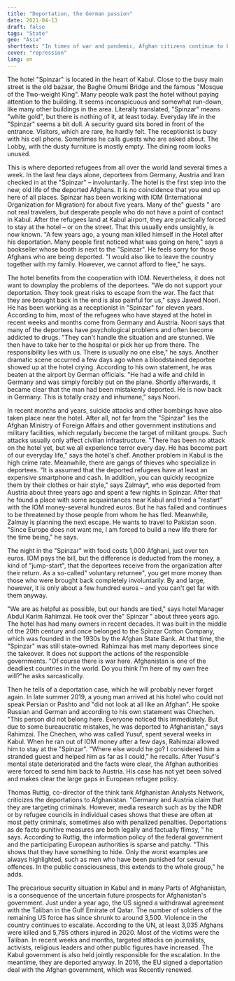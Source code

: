 ```yaml
---
title: "Deportation, the German passion"
date: 2021-04-13
draft: false
tags: "State"
geo: "Asia"
shorttext: "In times of war and pandemic, Afghan citizens continue to be deported to their homeland. With nothing in a hotel in Kabul."
cover: "repression"
lang: en
---
```


The hotel "Spinzar" is located in the heart of Kabul. Close to the busy main street is the old bazaar, the Baghe Omumi Bridge and the famous "Mosque of the Two-weight King". Many people walk past the hotel without paying attention to the building. It seems inconspicuous and somewhat run-down, like many other buildings in the area. Literally translated, "Spinzar" means "white gold", but there is nothing of it, at least today. Everyday life in the "Spinzar" seems a bit dull. A security guard sits bored in front of the entrance. Visitors, which are rare, he hardly felt. The receptionist is busy with his cell phone. Sometimes he calls guests who are asked about. The Lobby, with the dusty furniture is mostly empty. The dining room looks unused.

This is where deported refugees from all over the world land several times a week. In the last few days alone, deportees from Germany, Austria and Iran checked in at the "Spinzar" – involuntarily. The hotel is the first step into the new, old life of the deported Afghans. It is no coincidence that you end up here of all places. Spinzar has been working with IOM (International Organization for Migration) for about five years. Many of the" guests " are not real travelers, but desperate people who do not have a point of contact in Kabul. After the refugees land at Kabul airport, they are practically forced to stay at the hotel – or on the street. That this usually ends unsightly, is now known. "A few years ago, a young man killed himself in the Hotel after his deportation. Many people first noticed what was going on here," says a bookseller whose booth is next to the "Spinzar". He feels sorry for those Afghans who are being deported. "I would also like to leave the country together with my family. However, we cannot afford to flee," he says.

The hotel benefits from the cooperation with IOM. Nevertheless, it does not want to downplay the problems of the deportees. "We do not support your deportation. They took great risks to escape from the war. The fact that they are brought back in the end is also painful for us," says Jawed Noori. He has been working as a receptionist in "Spinzar" for eleven years. According to him, most of the refugees who have stayed at the hotel in recent weeks and months come from Germany and Austria. Noori says that many of the deportees have psychological problems and often become addicted to drugs. "They can't handle the situation and are stunned. We then have to take her to the hospital or pick her up from there. The responsibility lies with us. There is usually no one else," he says. Another dramatic scene occurred a few days ago when a bloodstained deportee showed up at the hotel crying. According to his own statement, he was beaten at the airport by German officials. "He had a wife and child in Germany and was simply forcibly put on the plane. Shortly afterwards, it became clear that the man had been mistakenly deported. He is now back in Germany. This is totally crazy and inhumane," says Noori.

In recent months and years, suicide attacks and other bombings have also taken place near the hotel. After all, not far from the "Spinzar" lies the Afghan Ministry of Foreign Affairs and other government institutions and military facilities, which regularly become the target of militant groups. Such attacks usually only affect civilian infrastructure. "There has been no attack on the hotel yet, but we all experience terror every day. He has become part of our everyday life," says the hotel's chef. Another problem in Kabul is the high crime rate. Meanwhile, there are gangs of thieves who specialize in deportees. "It is assumed that the deported refugees have at least an expensive smartphone and cash. In addition, you can quickly recognize them by their clothes or hair style," says Zalmay*, who was deported from Austria about three years ago and spent a few nights in Spinzar. After that he found a place with some acquaintances near Kabul and tried a "restart" with the IOM money-several hundred euros. But he has failed and continues to be threatened by those people from whom he has fled. Meanwhile, Zalmay is planning the next escape. He wants to travel to Pakistan soon. "Since Europe does not want me, I am forced to build a new life there for the time being," he says.

The night in the "Spinzar" with food costs 1,000 Afghani, just over ten euros. IOM pays the bill, but the difference is deducted from the money, a kind of "jump-start", that the deportees receive from the organization after their return. As a so-called" voluntary returnee", you get more money than those who were brought back completely involuntarily. By and large, however, it is only about a few hundred euros – and you can't get far with them anyway.

"We are as helpful as possible, but our hands are tied," says hotel Manager Abdul Karim Rahimzai. He took over the" Spinzar " about three years ago. The hotel has had many owners in recent decades. It was built in the middle of the 20th century and once belonged to the Spinzar Cotton Company, which was founded in the 1930s by the Afghan State Bank. At that time, the "Spinzar" was still state-owned. Rahimzai has met many deportees since the takeover. It does not support the actions of the responsible governments. "Of course there is war here. Afghanistan is one of the deadliest countries in the world. Do you think I'm here of my own free will?"he asks sarcastically.

Then he tells of a deportation case, which he will probably never forget again. In late summer 2019, a young man arrived at his hotel who could not speak Persian or Pashto and "did not look at all like an Afghan". He spoke Russian and German and according to his own statement was Chechen. "This person did not belong here. Everyone noticed this immediately. But due to some bureaucratic mistakes, he was deported to Afghanistan," says Rahimzai. The Chechen, who was called Yusuf, spent several weeks in Kabul. When he ran out of IOM money after a few days, Rahimzai allowed him to stay at the "Spinzar". "Where else would he go? I considered him a stranded guest and helped him as far as I could," he recalls. After Yusuf's mental state deteriorated and the facts were clear, the Afghan authorities were forced to send him back to Austria. His case has not yet been solved and makes clear the large gaps in European refugee policy.

Thomas Ruttig, co-director of the think tank Afghanistan Analysts Network, criticizes the deportations to Afghanistan. "Germany and Austria claim that they are targeting criminals. However, media research such as by the NDR or by refugee councils in individual cases shows that these are often at most petty criminals, sometimes also with penalized penalties. Deportations as de facto punitive measures are both legally and factually flimsy, " he says. According to Ruttig, the information policy of the federal government and the participating European authorities is sparse and patchy. "This shows that they have something to hide. Only the worst examples are always highlighted, such as men who have been punished for sexual offences. In the public consciousness, this extends to the whole group," he adds.

The precarious security situation in Kabul and in many Parts of Afghanistan, is a consequence of the uncertain future prospects for Afghanistan's government. Just under a year ago, the US signed a withdrawal agreement with the Taliban in the Gulf Emirate of Qatar. The number of soldiers of the remaining US force has since shrunk to around 3,500. Violence in the country continues to escalate. According to the UN, at least 3,035 Afghans were killed and 5,785 others injured in 2020. Most of the victims were the Taliban. In recent weeks and months, targeted attacks on journalists, activists, religious leaders and other public figures have increased. The Kabul government is also held jointly responsible for the escalation. In the meantime, they are deported anyway. In 2016, the EU signed a deportation deal with the Afghan government, which was Recently renewed.
